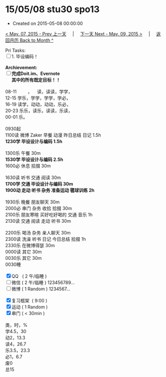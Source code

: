 # 15/05/08 stu30 spo13

- Created on 2015-05-08 00:00:00

[< May. 07, 2015 - Prev 上一天](/_archived/lifelogs/2015/05/d07.md) &nbsp; &nbsp; | &nbsp; &nbsp; [下一天 Next - May. 09, 2015 >](/_archived/lifelogs/2015/05/d09.md) &nbsp; &nbsp; |  &nbsp; &nbsp; [返回月历 Back to Month ^](/_archived/lifelogs/2015/05/index.md)
<br/><div>Pri Tasks:<br clear="none"/><input type="checkbox" />1. 毕设编码！</div><div><br clear="none"/></div><div><strong>Archievement:</strong></div><div><strong><input type="checkbox" />完成Doit.im、</strong><strong>Evernote</strong></div><div><strong>      其中的</strong><strong>所有</strong><strong>既定目标！！</strong></div><div><div><br clear="none"/></div>08-11         ，    读，读读，学学，<br clear="none"/>12-15 学乐，学学，学学，学必，<br clear="none"/>16-19 读学，动动，动动，乐必，<br clear="none"/>20-23 乐乐，读乐，读读，乐读，</div><div>00-01 乐。</div><div><div><br clear="none"/></div>0930起<br clear="none"/>1100读 微博 Zaker 早餐 动漫 昨日总结 日记 1.5h</div><div><strong>1230学 毕设设计与编码 1.5h</strong><div><br clear="none"/></div>1300乐 午餐 30m</div><div><strong>1530学 毕设设计与编码 2.5h</strong></div><div>1600必 休息 拾掇 30m</div><div><br/></div><div><div>1630读 听书 交通 阅读 30m</div><div><b>1700学 交通 毕设设计与编码 30m</b></div><div><b>1900动 走动 听书 杂务 准备运动 毽球训练 2h</b></div><div><br/></div><div>1930乐 晚餐 朋友聊天 30m</div><div>2000必 串门 杂务 收拾 拾掇 30m  </div>2100乐 朋友寒暄 买好吃好喝的 交通 音乐 1h<br clear="none"/>2130读 交通 阅读 走动 听书 30m</div><div><br/></div><div>2200乐 喝汤 杂务 亲人聊天 30m</div><div>2300读 洗澡 听书 日记 今日总结 拾掇 1h</div><div>2330乐 在微博得瑟 30m</div><div>0000读 其它 30m</div><div>0030乐 其它 30m</div><div>0030睡</div><div><br clear="none"/></div><div><input type="checkbox" checked="true" />QQ   ( 2 午/临睡 ) <br clear="none"/><input type="checkbox" />微信 ( 2 午/临睡 ) 123456789…</div><div><input type="checkbox" />微博 ( 1 Random ) 1234567…</div><div><br clear="none"/></div><div><input type="checkbox" checked="true" />复习框架  ( 9:00 ) <br clear="none"/></div><div><input type="checkbox" checked="true" />运动 ( 1 Random ) </div><div><input type="checkbox" checked="true" />串门 ( < 30min ) </div><div><div><br clear="none"/></div>类，时，%<br clear="none"/>学4.5，30<br clear="none"/>动2，13.3<br clear="none"/>读4，26.7<br clear="none"/>乐3.5，23.3<br clear="none"/>必1，6.7<br clear="none"/>废0<br clear="none"/>总15</div>

